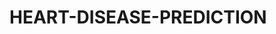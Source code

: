 <h1>HEART-DISEASE-PREDICTION</h1><br/>
<title> Author : MANISH KUMAR <title><br/>

<p>It is repository of Machine Learning classification project of Heart disease prediction. In this project I have used machine learning Classification Algorithm like Logistic Regression, Random Forest ,KNN etc, for Training And Testing Purpose I have used heart Disease Dataset which is present on UCI MACHINE LEARNING REPOSITORY  as well as kaggle.</p>
